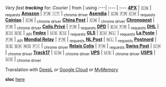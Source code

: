 _Very fast **tracking**_ for:
*Courier* | from | using
:---| :--- | :---
[**4PX**](http://en.4px.com/) | :cn: | <sub>requests</sub>
[**Amazon**](https://www.amazon.fr/) | :fr: :it: | <sub>chrome driver</sub>
[**Asendia**](https://www.asendia.fr/) | :cn: :fr: :switzerland: | <sub>requests</sub>
[**Cainiao**](https://global.cainiao.com/) | :cn: | <sub>chrome driver</sub>
[**China Post**](http://yjcx.ems.com.cn/qps/english/yjcx) | :cn: | <sub>chrome driver</sub>
[**Chronopost**](https://www.chronopost.fr/) | :fr: | <sub>chrome driver</sub>
[**Colis Privé**](https://www.colisprive.fr/) | :fr: | <sub>requests</sub>
[**DPD**](https://www.dpd.com/) | :eu: :fr: | <sub>requests</sub>
[**DHL**](https://www.dhl.com/) | :eu: :de: | <sub>API</sub>
[**Fedex**](https://www.fedex.com/) | :us: :eu: | <sub>requests</sub> 
[**GLS**](https://gls-group.eu/) | :eu: :netherlands: | <sub>requests</sub>
[**La Poste**](https://www.laposte.fr/) | :fr: | <sub>API</sub>
[**Mondial Relay**](https://www.mondialrelay.fr/) | :fr: | <sub>requests</sub>
[**NL Post**](https://postnl.post/) | :netherlands: | <sub>requests</sub>
[**Postnord**](https://postnord.se/) | :sweden: :denmark: :norway: :finland: | <sub>chrome driver</sub>
[**Relais Colis**](https://www.relaiscolis.com/) | :fr: | <sub>requests</sub>
[**Swiss Post**](https://www.post.ch/) | :switzerland: | <sub>chrome driver</sub>
[**Track17**](https://www.17track.net/) | :cn: | <sub>chrome driver</sub>
[**UPS**](https://www.ups.com/) | :us: | <sub>chrome driver</sub>
[**USPS**](https://www.usps.com/) | :us: | <sub>chrome driver</sub>

Translation with [DeepL](https://www.deepl.com/en/docs-api/) _or_ [Google Cloud](https://cloud.google.com/translate) _or_ [MyMemory](https://mymemory.translated.net/doc/spec.php)

**sloc** [here](https://api.codetabs.com/v1/loc/?github=sebdelsol/suivi)
